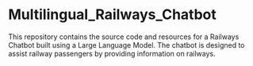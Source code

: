 # Multilingual_Railways_Chatbot
This repository contains the source code and resources for a Railways Chatbot built using a Large Language Model. The chatbot is designed to assist railway passengers by providing information on railways.
